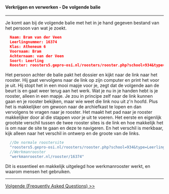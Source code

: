 #### Verkrijgen en verwerken - De volgende balie
---
Je komt aan bij de volgende balie met het in je hand gegeven bestand van het persoon van wat je zoekt.
```json
  Naam: Bram van der Veen
  Leerlingnummer: 16374
  Klas: Atheneum 6
  Voornaam: Bram
  Achternaam: van der Veen
  Soort: Leerling
  Rooster: roosters5.gepro-osi.nl/roosters/rooster.php?school=934&type=Leerlingrooster&afdeling=l_atheneum 6&leerling=16374
```
Het persoon achter de balie pakt het dossier en kijkt naar de link naar het rooster. Hij gaat vervolgens naar de link op zijn computer en print het voor je uit. Hij stopt het in een mooi mapje voor je, zegt dat de volgende aan de beurt is en gaat weer terug aan het werk. Wat je nu in je handen hebt is je rooster, alleen in een mapje. Je zou in principe zelf naar de link kunnen gaan en je rooster bekijken, maar wie weet die link nou uit z'n hoofd. Plus het is makkelijker om gewoon naar de archiefkast te lopen en dan vervolgens te vragen naar je rooster. Het maakt het pad naar je rooster makkelijker door al die stappen *voor* je uit te voeren. Het eerste en eigenlijk grootste verschil tussen de twee rooster sites is de link en hoe makkelijk het is om naar de site te gaan en deze te navigeren. En het verschil is merkbaar, kijk alleen naar het verschil in ontwerp en de groote van de links.

```javascript
  //De normale roostersite
  "roosters5.gepro-osi.nl/roosters/rooster.php?school=934&type=Leerlingrooster&afdeling=l_atheneum 6&leerling=16374"
  //Werkmanrooster
  "werkmanrooster.nl/rooster/16374"
```

Dit is essentieel en makkelijk uitgelegd hoe werkmanrooster werkt, en waarom mensen het gebruiken.

---

[Volgende (Frequently Asked Questions) >>](/faq)
